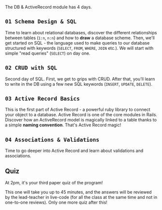The DB & ActiveRecord module has 4 days.

## `01 Schema Design & SQL`

Time to learn about relational databases, discover the different relationships between tables (`1:n`, `n:n`) and how to **draw** a database scheme. Then, we'll get started on SQL - the language used to make queries to our database structured with keywords (`SELECT`, `FROM`, `WHERE`, `JOIN` etc.). We will start with simple "read queries" (`SELECT`) on day one.

## `02 CRUD with SQL`

Second day of SQL. First, we get to grips with CRUD. After that, you'll learn to write in the DB using a few new SQL keywords (`INSERT`, `UPDATE`, `DELETE`).

## `03 Active Record Basics`

This is the first part of Active Record - a powerful ruby library to connect your object to a database. Active Record is one of the core modules in Rails. Discover how an ActiveRecord model is magically linked to a table thanks to a simple **naming convention**. That's Active Record magic!

## `04 Associations & Validations`

Time to go deeper into Active Record and learn about validations and associations.

## Quiz

At 2pm, it's your third paper quiz of the program!

This one will take you up to 45 minutes, and the answers will be reviewed by the lead-teacher in live-code (for all the class at the same time and not in one-to-one reviews). Only one more quiz after this!
